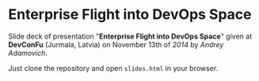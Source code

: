 # Enterprise Flight into DevOps Space

Slide deck of presentation "**Enterprise Flight into DevOps Space**" given at **DevConFu** (Jurmala, Latvia) on November 13th of *2014* by *Andrey Adamovich*.

Just clone the repository and open `slides.html` in your browser.
